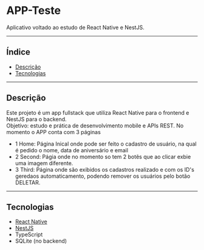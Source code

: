 # APP-Teste

Aplicativo voltado ao estudo de React Native e NestJS.

---

## Índice

- [Descrição](#descrição)
- [Tecnologias](#tecnologias)

---

## Descrição

Este projeto é um app fullstack que utiliza React Native para o frontend e NestJS para o backend.  
Objetivo: estudo e prática de desenvolvimento mobile e APIs REST.
No momento o APP conta com 3 páginas
- 1 Home:
Página Inical onde pode ser feito o cadastro de usuário, na qual é pedido o nome, data de aniversário e email
- 2 Second:
Págia onde no momento so tem 2 botẽs que ao clicar exbie uma imagem diferente.
- 3 Third:
Página onde são exibidos os cadastros realizado e com os ID's geredaos automaticamento, podendo remover os usuários pelo botão DELETAR.
---

## Tecnologias

- [React Native](https://reactnative.dev/)
- [NestJS](https://docs.nestjs.com/)
- TypeScript
- SQLite (no backend)
